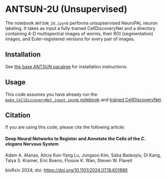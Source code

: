 # ANTSUN-2U (Unsupervised)

The notebook `ANTSUN_2U.ipynb` performs unsupservised NeuroPAL neuron labeling. It takes as input a fully-trained CellDiscoveryNet and a directory containing 4-D multispectral images of worms, their ROI (segmentation) images, and Euler-registered versions for every pair of images.

## Installation

See [the base ANTSUN pacakge](https://github.com/flavell-lab/ANTSUN) for installation instructions.

## Usage

This code assumes you have already run the [`make_CellDiscoveryNet_input.ipynb` notebook](https://github.com/flavell-lab/DeepReg/tree/main/CellDiscoveryNet/make_CellDiscoveryNet_input.ipynb) and [trained CellDiscoveryNet](https://github.com/flavell-lab/DeepReg/tree/main/CellDiscoveryNet/train_CellDiscoveryNet.ipynb).

## Citation

If you are using this code, please cite the following article:

#### Deep Neural Networks to Register and Annotate the Cells of the *C. elegans* Nervous System
Adam A. Atanas, Alicia Kun-Yang Lu, Jungsoo Kim, Saba Baskoylu, Di Kang, Talya S. Kramer, Eric Bueno, Flossie K. Wan, Steven W. Flavell

bioRxiv 2024; doi: https://doi.org/10.1101/2024.07.18.601886

